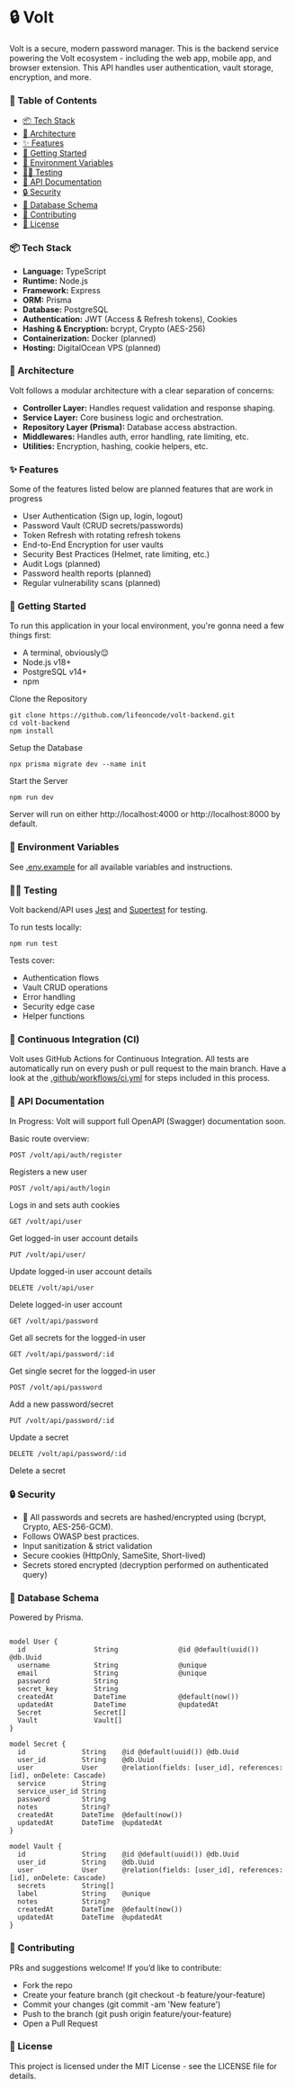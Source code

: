 # 🔒️ Volt

Volt is a secure, modern password manager. This is the backend service powering the Volt ecosystem - including the web app, mobile app, and browser extension. This API handles user authentication, vault storage, encryption, and more.

### 🧭 Table of Contents

- [📦️ Tech Stack](#️-tech-stack)
- [🧮 Architecture](#-architecture)
- [✨ Features](#-features)
- [🚀 Getting Started](#-getting-started)
- [🧪 Environment Variables](#-environment-variables)
- [👨‍🔬 Testing](#-testing)
- [📖 API Documentation](#-api-documentation)
- [🔒 Security](#-security)
- [🧬 Database Schema](#-database-schema)
- [🤝 Contributing](#-contributing)
- [📄 License](#-license)

### 📦️ Tech Stack

- **Language:** TypeScript
- **Runtime:** Node.js
- **Framework:** Express
- **ORM:** Prisma
- **Database:** PostgreSQL
- **Authentication:** JWT (Access & Refresh tokens), Cookies
- **Hashing & Encryption:** bcrypt, Crypto (AES-256)
- **Containerization:** Docker (planned)
- **Hosting:** DigitalOcean VPS (planned)

### 🧮 Architecture

Volt follows a modular architecture with a clear separation of concerns:

- **Controller Layer:** Handles request validation and response shaping.
- **Service Layer:** Core business logic and orchestration.
- **Repository Layer (Prisma):** Database access abstraction.
- **Middlewares:** Handles auth, error handling, rate limiting, etc.
- **Utilities:** Encryption, hashing, cookie helpers, etc.

### ✨ Features

Some of the features listed below are planned features that are work in progress

- User Authentication (Sign up, login, logout)
- Password Vault (CRUD secrets/passwords)
- Token Refresh with rotating refresh tokens
- End-to-End Encryption for user vaults
- Security Best Practices (Helmet, rate limiting, etc.)
- Audit Logs (planned)
- Password health reports (planned)
- Regular vulnerability scans (planned)

### 🚀 Getting Started

To run this application in your local environment, you're gonna need a few things first:

- A terminal, obviously😌
- Node.js v18+
- PostgreSQL v14+
- npm

Clone the Repository

```
git clone https://github.com/lifeoncode/volt-backend.git
cd volt-backend
npm install
```

Setup the Database

```
npx prisma migrate dev --name init
```

Start the Server

```
npm run dev
```

Server will run on either http://localhost:4000 or http://localhost:8000 by default.

### 🧪 Environment Variables

See [.env.example](.env.example) for all available variables and instructions.

### 👨‍🔬 Testing

Volt backend/API uses [Jest](https://jestjs.io/) and [Supertest](https://github.com/ladjs/supertest) for testing.

To run tests locally:

```
npm run test
```

Tests cover:

- Authentication flows
- Vault CRUD operations
- Error handling
- Security edge case
- Helper functions

### 🤖 Continuous Integration (CI)

Volt uses GitHub Actions for Continuous Integration. All tests are automatically run on every push or pull request to the main branch. Have a look at the [.github/workflows/ci.yml](.github/workflows/ci.yml) for steps included in this process.

### 📖 API Documentation

In Progress: Volt will support full OpenAPI (Swagger) documentation soon.

Basic route overview:

```
POST /volt/api/auth/register
```

Registers a new user

```
POST /volt/api/auth/login
```

Logs in and sets auth cookies

```
GET /volt/api/user
```

Get logged-in user account details

```
PUT /volt/api/user/
```

Update logged-in user account details

```
DELETE /volt/api/user
```

Delete logged-in user account

```
GET /volt/api/password
```

Get all secrets for the logged-in user

```
GET /volt/api/password/:id
```

Get single secret for the logged-in user

```
POST /volt/api/password
```

Add a new password/secret

```
PUT /volt/api/password/:id
```

Update a secret

```
DELETE /volt/api/password/:id
```

Delete a secret

### 🔒 Security

- 🔐 All passwords and secrets are hashed/encrypted using (bcrypt, Crypto, AES-256-GCM).
- Follows OWASP best practices.
- Input sanitization & strict validation
- Secure cookies (HttpOnly, SameSite, Short-lived)
- Secrets stored encrypted (decryption performed on authenticated query)

### 🧬 Database Schema

Powered by Prisma.

```prisma

model User {
  id                 String               @id @default(uuid()) @db.Uuid
  username           String               @unique
  email              String               @unique
  password           String
  secret_key         String
  createdAt          DateTime             @default(now())
  updatedAt          DateTime             @updatedAt
  Secret             Secret[]
  Vault              Vault[]
}

model Secret {
  id              String    @id @default(uuid()) @db.Uuid
  user_id         String    @db.Uuid
  user            User      @relation(fields: [user_id], references: [id], onDelete: Cascade)
  service         String
  service_user_id String
  password        String
  notes           String?
  createdAt       DateTime  @default(now())
  updatedAt       DateTime  @updatedAt
}

model Vault {
  id              String    @id @default(uuid()) @db.Uuid
  user_id         String    @db.Uuid
  user            User      @relation(fields: [user_id], references: [id], onDelete: Cascade)
  secrets         String[]
  label           String    @unique
  notes           String?
  createdAt       DateTime  @default(now())
  updatedAt       DateTime  @updatedAt
}

```

### 🤝 Contributing

PRs and suggestions welcome! If you’d like to contribute:

- Fork the repo
- Create your feature branch (git checkout -b feature/your-feature)
- Commit your changes (git commit -am 'New feature')
- Push to the branch (git push origin feature/your-feature)
- Open a Pull Request

### 📄 License

This project is licensed under the MIT License - see the LICENSE file for details.
